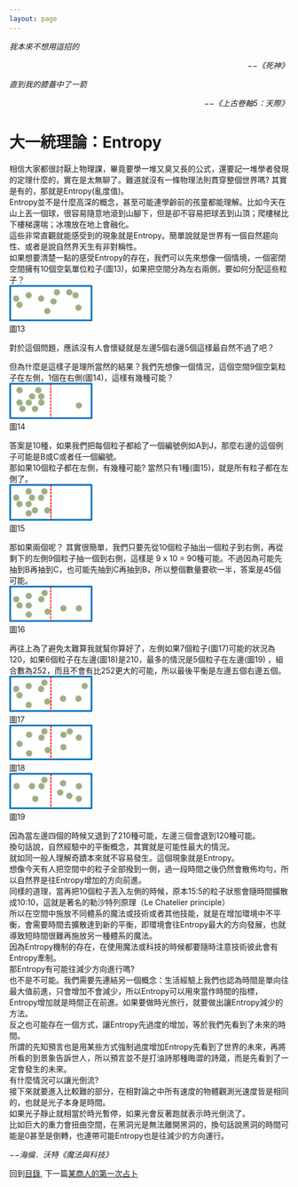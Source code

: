 ```yaml
---
layout: page
---
```


*我本來不想用這招的*  
<p align="right"><i>−−《死神》</i></p>

*直到我的膝蓋中了一箭*  
<p align="right"><i>−−《上古卷軸5：天際》</i></p>
 
# 大一統理論：Entropy
相信大家都很討厭上物理課，畢竟要學一堆又臭又長的公式，還要記一堆學者發現的定理什麼的，實在是太無聊了。難道就沒有一條物理法則貫穿整個世界嗎? 其實是有的，那就是Entropy(亂度值)。   
Entropy並不是什麼高深的概念，甚至可能連學齡前的孩童都能理解。比如今天在山上丟一個球，很容易隨意地滾到山腳下，但是卻不容易把球丟到山頂；爬樓梯比下樓梯還喘；冰塊放在地上會融化。   
這些非常直觀就能感受到的現象就是Entropy。簡單說就是世界有一個自然趨向性、或者是說自然界天生有非對稱性。   
如果想要清楚一點的感受Entropy的存在，我們可以先來想像一個情境，一個密閉空間擁有10個空氣單位粒子(圖13)，如果把空間分為左右兩側，要如何分配這些粒子？  
 <img src="./Entropy13.svg" Width="150" />  
圖13

對於這個問題，應該沒有人會懷疑就是左邊5個右邊5個這樣最自然不過了吧？   

但為什麼是這樣子是理所當然的結果？我們先想像一個情況，這個空間9個空氣粒子在左側，1個在右側(圖14)，這樣有幾種可能？   
 <img src="./Entropy14.svg" Width="150" />  
圖14

答案是10種，如果我們把每個粒子都給了一個編號例如A到J，那麼右邊的這個例子可能是B或C或者任一個編號。  
那如果10個粒子都在左側，有幾種可能? 當然只有1種(圖15)，就是所有粒子都在左側了。   
<img src="./Entropy15.svg" Width="150" />  
圖15

那如果兩個呢？ 其實很簡單，我們只要先從10個粒子抽出一個粒子到右側，再從剩下的左側9個粒子抽一個到右側，這樣是 9 x 10 = 90種可能。不過因為可能先抽到B再抽到C，也可能先抽到C再抽到B，所以整個數量要砍一半，答案是45個可能。   
<img src="./Entropy16.svg" Width="150" />  
圖16

再往上為了避免太難算我就幫你算好了，左側如果7個粒子(圖17)可能的狀況為120，如果6個粒子在左邊(圖18)是210，最多的情況是5個粒子在左邊(圖19) ，組合數為252，而且不會有比252更大的可能，所以最後平衡是左邊五個右邊五個。   
<img src="./Entropy17.svg" Width="150" />  
圖17  
<img src="./Entropy18.svg" Width="150" />  
圖18  
<img src="./Entropy19.svg" Width="150" />  
圖19  

因為當左邊四個的時候又退到了210種可能，左邊三個會退到120種可能。   
換句話說，自然經驗中的平衡概念，其實就是可能性最大的情況。   
就如同一般人理解奇蹟本來就不容易發生。這個現象就是Entropy。   
想像今天有人把空間中的粒子全部撥到一側，過一段時間之後仍然會散佈均勻，所以自然界是往Entropy增加的方向前進。   
同樣的道理，當再把10個粒子丟入左側的時候，原本15:5的粒子狀態會隨時間擴散成10:10，這就是著名的勒沙特列原理（Le Chatelier principle）  
所以在空間中施放不同體系的魔法或技術或者其他技能，就是在增加環境中不平衡，會需要時間去擴散達到新的平衡，即環境會往Entropy最大的方向發展，也就導致短時間很難再施放另一種體系的魔法。   
因為Entropy機制的存在，在使用魔法或科技的時候都要隨時注意技術彼此會有Entropy牽制。  
那Entropy有可能往減少方向進行嗎?   
也不是不可能。我們需要先連結另一個概念：生活經驗上我們也認為時間是單向往最大值前進，只會增加不會減少，所以Entropy可以用來當作時間的指標，Entropy增加就是時間正在前進。如果要做時光旅行，就要做出讓Entropy減少的方法。   
反之也可能存在一個方式，讓Entropy先過度的增加，等於我們先看到了未來的時間。   
所謂的先知預言也是用某些方式強制過度增加Entropy先看到了世界的未來，再將所看的到景象告訴世人，所以預言並不是打油詩那種晦澀的詩箴，而是先看到了一定會發生的未來。   
有什麼情況可以讓光倒流?   
接下來就要進入比較難的部分，在相對論之中所有速度的物體觀測光速度皆是相同的，也就是光子本身是時間。   
如果光子靜止就相當於時光暫停，如果光會反著跑就表示時光倒流了。   
比如巨大的重力會扭曲空間，在黑洞光是無法離開黑洞的，換句話說黑洞的時間可能是0甚至是倒轉，也連帶可能Entropy也是往減少的方向運行。   
  
*−−海倫．沃特《魔法與科技》*  

回到[目錄](/SettingBook/#ch-1-world-setting), 
下一篇[某商人的第一次占卜](./Divination)
